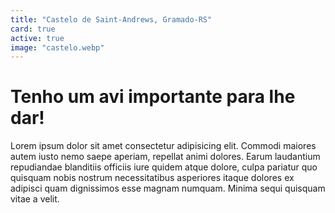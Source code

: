 ```yaml
---
title: "Castelo de Saint-Andrews, Gramado-RS"
card: true
active: true
image: "castelo.webp"
---
```

# Tenho um avi importante para lhe dar!  

Lorem ipsum dolor sit amet consectetur adipisicing elit. Commodi maiores autem iusto nemo saepe aperiam, repellat animi dolores. Earum laudantium repudiandae blanditiis officiis iure quidem atque dolore, culpa pariatur quo quisquam nobis nostrum necessitatibus asperiores itaque dolores ex adipisci quam dignissimos esse magnam numquam. Minima sequi quisquam vitae a velit.

